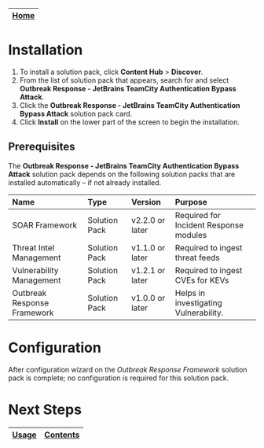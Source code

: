 [Home](../README.md) |
|--------------------------------------------|

# Installation

1. To install a solution pack, click **Content Hub** > **Discover**.
2. From the list of solution pack that appears, search for and select **Outbreak Response - JetBrains TeamCity Authentication Bypass Attack**.
3. Click the **Outbreak Response - JetBrains TeamCity Authentication Bypass Attack** solution pack card.
4. Click **Install** on the lower part of the screen to begin the installation.

## Prerequisites
The **Outbreak Response - JetBrains TeamCity Authentication Bypass Attack** solution pack depends on the following solution packs that are installed automatically &ndash; if not already installed.

| Name                        | Type          | Version         | Purpose                                |
|:----------------------------|:--------------|:----------------|:---------------------------------------|
| SOAR Framework              | Solution Pack | v2.2.0 or later | Required for Incident Response modules |
| Threat Intel Management     | Solution Pack | v1.1.0 or later | Required to ingest threat feeds        |
| Vulnerability Management    | Solution Pack | v1.2.1 or later | Required to ingest CVEs for KEVs       |
| Outbreak Response Framework | Solution Pack | v1.0.0 or later | Helps in investigating Vulnerability.  |

# Configuration

After configuration wizard on the *Outbreak Response Framework* solution pack is complete; no configuration is required for this solution pack.

# Next Steps
| [Usage](./usage.md) | [Contents](./contents.md) |
|---------------------|---------------------------|